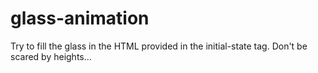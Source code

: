 # glass-animation
Try to fill the glass in the HTML provided in the initial-state tag. Don't be scared by heights...